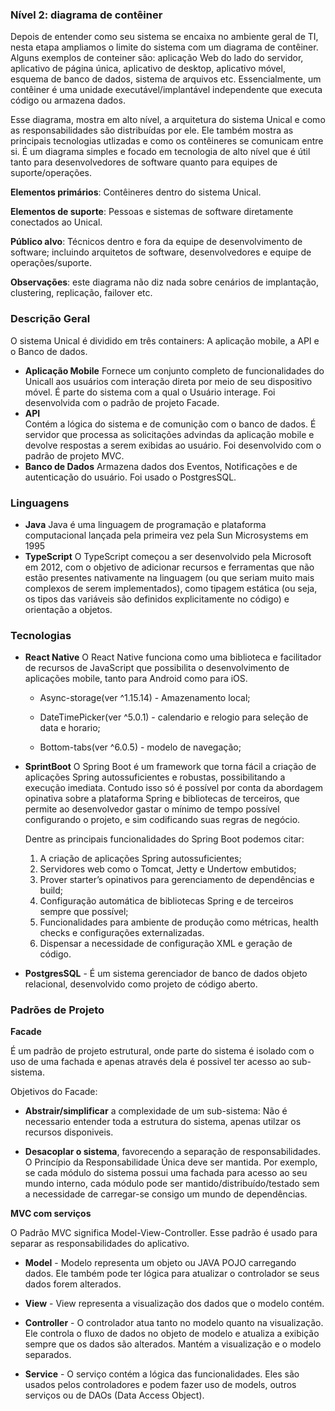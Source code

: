### **Nível 2: diagrama de contêiner**

Depois de entender como seu sistema se encaixa no ambiente geral de TI, nesta etapa ampliamos o limite do sistema com um diagrama de contêiner. Alguns exemplos de conteiner são: aplicação Web do lado do servidor, aplicativo de página única, aplicativo de desktop, aplicativo móvel, esquema de banco de dados, sistema de arquivos etc. Essencialmente, um contêiner é uma unidade executável/implantável independente que executa código ou armazena dados.

Esse diagrama, mostra em alto nível, a arquitetura do sistema Unical e como as responsabilidades são distribuídas por ele. Ele também mostra as principais tecnologias utlizadas e como os contêineres se comunicam entre si. É um diagrama simples e focado em tecnologia de alto nível que é útil tanto para desenvolvedores de software quanto para equipes de suporte/operações.


**Elementos primários**: Contêineres dentro do sistema Unical.

**Elementos de suporte**: Pessoas e sistemas de software diretamente conectados ao Unical.

**Público alvo**: Técnicos dentro e fora da equipe de desenvolvimento de software; incluindo arquitetos de software, desenvolvedores e equipe de operações/suporte.

**Observações**: este diagrama não diz nada sobre cenários de implantação, clustering, replicação, failover etc.


### Descrição Geral

O sistema Unical é dividido em três containers: A aplicação mobile, a API e o Banco de dados.
- **Aplicação Mobile**
  Fornece um conjunto completo de funcionalidades do Unicall aos usuários com interação direta por meio de seu dispositivo móvel. É parte do sistema com a qual o Usuário interage.
  Foi desenvolvida com o padrão de projeto Facade.
- **API**  
  Contém a lógica do sistema e de comunição com o banco de dados. É servidor que processa as solicitações advindas da aplicação mobile e devolve respostas a serem exibidas ao usuário.
  Foi desenvolvido com o padrão de projeto MVC.
- **Banco de Dados**
  Armazena dados dos Eventos, Notificações e de autenticação do usuário.
  Foi usado o PostgresSQL.

### Linguagens
- **Java** 
  Java é uma linguagem de programação e plataforma computacional lançada pela primeira vez pela Sun Microsystems em 1995
- **TypeScript**
  O TypeScript começou a ser desenvolvido pela Microsoft em 2012, com o objetivo de adicionar recursos e ferramentas que não estão presentes nativamente na linguagem (ou que seriam muito mais complexos de serem implementados), como tipagem estática (ou seja, os tipos das variáveis são definidos explicitamente no código) e orientação a objetos.

### Tecnologias

- **React Native**
O React Native funciona como uma biblioteca e facilitador de recursos de JavaScript que possibilita o desenvolvimento de aplicações mobile, tanto para Android como para iOS.

    - Async-storage(ver ^1.15.14) - Amazenamento local;

    - DateTimePicker(ver ^5.0.1) - calendario e relogio para seleção de data e horario;

    - Bottom-tabs(ver ^6.0.5) - modelo de navegação; 

- **SprintBoot**
  O Spring Boot é um framework que torna fácil a criação de aplicações Spring autossuficientes e robustas, possibilitando a execução imediata. Contudo isso só é possível por conta da abordagem opinativa sobre a plataforma Spring e bibliotecas de terceiros, que permite ao desenvolvedor gastar o mínimo de tempo possível configurando o projeto, e sim codificando suas regras de negócio.

    Dentre as principais funcionalidades do Spring Boot podemos citar:

    1. A criação de aplicações Spring autossuficientes;
    2. Servidores web como o Tomcat, Jetty e Undertow embutidos;
    3. Prover starter’s opinativos para gerenciamento de dependências e build;
    4. Configuração automática de bibliotecas Spring e de terceiros sempre que possível;
    5. Funcionalidades para ambiente de produção como métricas, health checks e configurações externalizadas.
    6. Dispensar a necessidade de configuração XML e geração de código.

- **PostgresSQL** - É um sistema gerenciador de banco de dados objeto relacional, desenvolvido como projeto de código aberto.

### Padrões de Projeto

**Facade**

É um padrão de projeto estrutural, onde parte do sistema é isolado com o uso de uma fachada e apenas através dela é possivel ter acesso ao sub-sistema.



Objetivos do Facade:

- **Abstrair/simplificar** a complexidade de um sub-sistema: Não é necessario entender toda a estrutura do sistema, apenas utilzar os recursos disponiveis.

- **Desacoplar o sistema**, favorecendo a separação de responsabilidades. O Princípio da Responsabilidade Única deve ser mantida. Por exemplo, se cada módulo do sistema possui uma fachada para acesso ao seu mundo interno, cada módulo pode ser mantido/distribuído/testado sem a necessidade de carregar-se consigo um mundo de dependências.



**MVC com serviços**
    
O Padrão MVC significa Model-View-Controller. Esse padrão é usado para separar as responsabilidades do aplicativo.

- __Model__ - Modelo representa um objeto ou JAVA POJO carregando dados. Ele também pode ter lógica para atualizar o controlador se seus dados forem alterados.

- __View__ - View representa a visualização dos dados que o modelo contém.

- __Controller__ - O controlador atua tanto no modelo quanto na visualização. Ele controla o fluxo de dados no objeto de modelo e atualiza a exibição sempre que os dados são alterados. Mantém a visualização e o modelo separados.

- __Service__ - O serviço contém a lógica das funcionalidades. Eles são usados pelos controladores e podem fazer uso de models, outros serviços ou de DAOs (Data Access Object).
